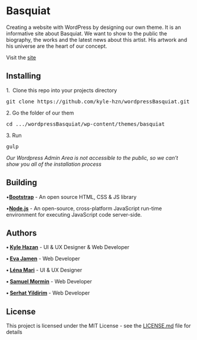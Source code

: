 <h1><b>Basquiat</b></h1>
Creating a website with WordPress by designing our own theme. It is an informative site about Basquiat. We want to show to the public the biography, the works and the latest news about this artist. His artwork and his universe are the heart of our concept.

Visit the <a href="http://www.test-utveckling.xyz">site</a>

<h2><b>Installing</b></h2>
1.  Clone this repo into your projects directory
<pre>git clone https://github.com/kyle-hzn/wordpressBasquiat.git</pre>
2. Go the folder of our them
<pre>cd .../wordpressBasquiat/wp-content/themes/basquiat</pre>
3. Run
<pre>gulp</pre>
<i>Our Wordpress Admin Area is not accessible to the public, so we can’t show you all of the installation process</i>

<h2><b>Building</b></h2>
•<a href="https://getbootstrap.com"><b>Bootstrap</b></a> - An open source HTML, CSS &amp; JS library

•<a href="https://nodejs.org/en/"><b>Node.js</b></a> - An open-source, cross-platform JavaScript run-time environment for executing JavaScript code server-side.

<h2><b>Authors</b></h2>


<b>• </b><a href="https://github.com/kyle-hzn"><b>Kyle Hazan</b></a> - UI &amp; UX Designer &amp; Web Developer

<b>• </b><a href="https://github.com/EvaJamen"><b>Eva Jamen</b></a> - Web Developer

<b>• </b><a href="https://www.behance.net/lenammari"><b>Léna Mari</b></a> - UI &amp; UX Designer

<b>• </b><a href="https://github.com/samuelmormin"><b>Samuel Mormin</b></a> - Web Developer

<b>• </b><a href="https://github.com/julioyildo"><b>Serhat Yildirim</b></a> - Web Developer


<h2><b>License</b></h2>
This project is licensed under the MIT License - see the <a href="https://gist.github.com/PurpleBooth/LICENSE.md">LICENSE.md</a> file for details
